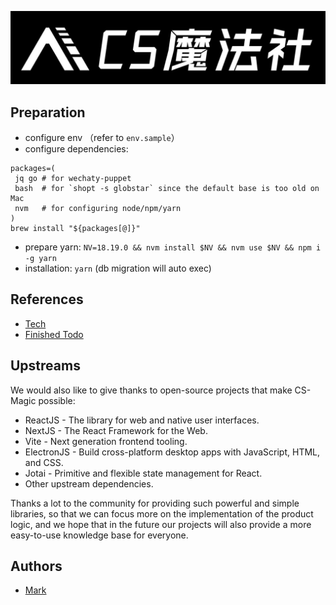 [//]: # (# CS Magic Codebase)

![CS Magic Banner](assets/branding/cs-magic/cs-magic_banner_white.jpg)

[//]: # (![SWOT Logo]&#40;packages/swot-frontend/src/assets/branding/enterprise/swot.png&#41;)

## Preparation

- configure env （refer to `env.sample`）
- configure dependencies:
```shell
packages=(
 jq go # for wechaty-puppet
 bash  # for `shopt -s globstar` since the default base is too old on Mac
 nvm   # for configuring node/npm/yarn
)
brew install "${packages[@]}"
```
- prepare yarn: `NV=18.19.0 && nvm install $NV && nvm use $NV && npm i -g yarn`
- installation: `yarn` (db migration will auto exec)

## References 

- [Tech](__docs__/tech.md)
- [Finished Todo](__docs__/finished-todo.md)

## Upstreams

We would also like to give thanks to open-source projects that make CS-Magic possible:

- ReactJS - The library for web and native user interfaces.
- NextJS - The React Framework for the Web.
- Vite - Next generation frontend tooling.
- ElectronJS - Build cross-platform desktop apps with JavaScript, HTML, and CSS.
- Jotai - Primitive and flexible state management for React.
- Other upstream dependencies.

Thanks a lot to the community for providing such powerful and simple libraries, so that we can focus more on the implementation of the product logic, and we hope that in the future our projects will also provide a more easy-to-use knowledge base for everyone.

## Authors

- [Mark](https://github.com/markshawn2020)
